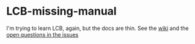 # LCB-missing-manual
I'm trying to learn LCB, again, but the docs are thin.
See the [wiki](https://github.com/macMikey/LCB-missing-manual/wiki) and the [open questions in the issues](https://github.com/macMikey/LCB-missing-manual/issues)
